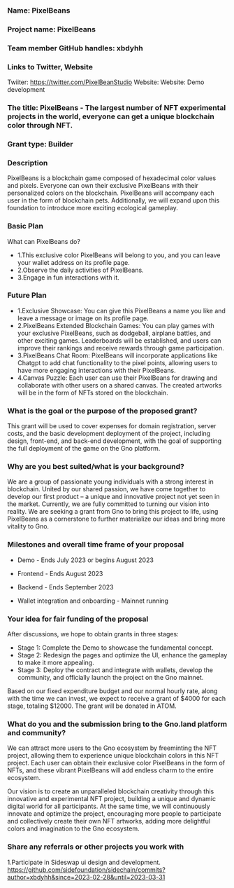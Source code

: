 ### Name: PixelBeans

### Project name: PixelBeans

### Team member GitHub handles: xbdyhh

### Links to Twitter, Website 
Twiiter: https://twitter.com/PixelBeanStudio 
Website: Website: Demo development

### The title: PixelBeans - The largest number of NFT experimental projects in the world, everyone can get a unique blockchain color through NFT.

### Grant type: Builder

### Description
PixelBeans is a blockchain game composed of hexadecimal color values and pixels. Everyone can own their exclusive PixelBeans with their personalized colors on the blockchain. PixelBeans will accompany each user in the form of blockchain pets. Additionally, we will expand upon this foundation to introduce more exciting ecological gameplay.

### Basic Plan
What can PixelBeans do?

- 1.This exclusive color PixelBeans will belong to you, and you can leave your wallet address on its profile page.
- 2.Observe the daily activities of PixelBeans.
- 3.Engage in fun interactions with it.

### Future Plan
- 1.Exclusive Showcase: You can give this PixelBeans a name you like and leave a message or image on its profile page.
- 2.PixelBeans Extended Blockchain Games: You can play games with your exclusive PixelBeans, such as dodgeball, airplane battles, and other exciting games. Leaderboards will be established, and users can improve their rankings and receive rewards through game participation.
- 3.PixelBeans Chat Room: PixelBeans will incorporate applications like Chatgpt to add chat functionality to the pixel points, allowing users to have more engaging interactions with their PixelBeans.
- 4.Canvas Puzzle: Each user can use their PixelBeans for drawing and collaborate with other users on a shared canvas. The created artworks will be in the form of NFTs stored on the blockchain.

### What is the goal or the purpose of the proposed grant? 
This grant will be used to cover expenses for domain registration, server costs, and the basic development deployment of the project, including design, front-end, and back-end development, with the goal of supporting the full deployment of the game on the Gno platform.

### Why are you best suited/what is your background?
We are a group of passionate young individuals with a strong interest in blockchain. United by our shared passion, we have come together to develop our first product – a unique and innovative project not yet seen in the market. Currently, we are fully committed to turning our vision into reality. We are seeking a grant from Gno to bring this project to life, using PixelBeans as a cornerstone to further materialize our ideas and bring more vitality to Gno.

### Milestones and overall time frame of your proposal
- Demo - Ends July 2023 or begins August 2023

- Frontend - Ends August 2023 
- Backend - Ends September 2023 
- Wallet integration and onboarding - Mainnet running

### Your idea for fair funding of the proposal
After discussions, we hope to obtain grants in three stages:

- Stage 1: Complete the Demo to showcase the fundamental concept.
- Stage 2: Redesign the pages and optimize the UI, enhance the gameplay to make it more appealing.
- Stage 3: Deploy the contract and integrate with wallets, develop the community, and officially launch the project on the Gno mainnet.

Based on our fixed expenditure budget and our normal hourly rate, along with the time we can invest, we expect to receive a grant of $4000 for each stage, totaling $12000. The grant will be donated in ATOM.

### What do you and the submission bring to the Gno.land platform and community?
We can attract more users to the Gno ecosystem by freeminting the NFT project, allowing them to experience unique blockchain colors in this NFT project. Each user can obtain their exclusive color PixelBeans in the form of NFTs, and these vibrant PixelBeans will add endless charm to the entire ecosystem.

Our vision is to create an unparalleled blockchain creativity through this innovative and experimental NFT project, building a unique and dynamic digital world for all participants. At the same time, we will continuously innovate and optimize the project, encouraging more people to participate and collectively create their own NFT artworks, adding more delightful colors and imagination to the Gno ecosystem.

### Share any referrals or other projects you work with
1.Participate in Sideswap ui design and development.
https://github.com/sidefoundation/sidechain/commits?author=xbdyhh&since=2023-02-28&until=2023-03-31
